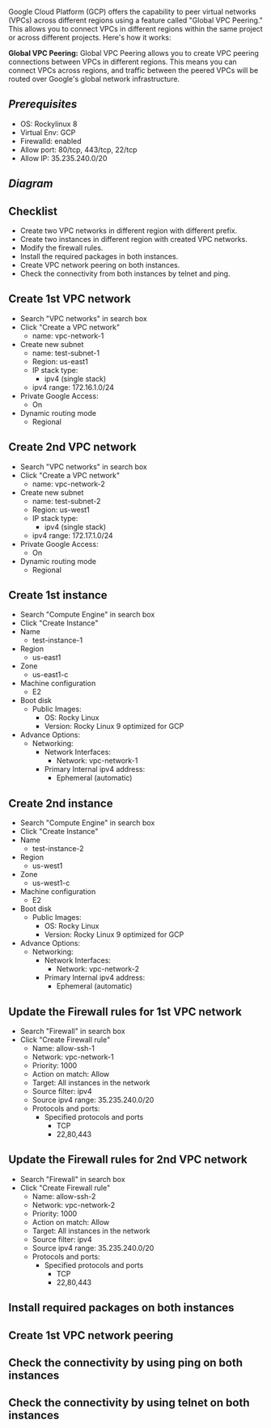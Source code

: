 Google Cloud Platform (GCP) offers the capability to peer virtual networks (VPCs) across different regions using a feature called "Global VPC Peering." This allows you to connect VPCs in different regions within the same project or across different projects. Here's how it works:

**Global VPC Peering:** Global VPC Peering allows you to create VPC peering connections between VPCs in different regions. This means you can connect VPCs across regions, and traffic between the peered VPCs will be routed over Google's global network infrastructure.

## _Prerequisites_ ##

- OS: Rockylinux 8
- Virtual Env: GCP
- Firewalld: enabled
- Allow port: 80/tcp, 443/tcp, 22/tcp
- Allow IP: 35.235.240.0/20


## *Diagram* ##


## Checklist ##
- Create two VPC networks in different region with different prefix.
- Create two instances in different region with created VPC networks.
- Modify the firewall rules.
- Install the required packages in both instances.
- Create VPC network peering on both instances.
- Check the connectivity from both instances by telnet and ping.

## Create 1st VPC network ##
- Search "VPC networks" in search box
- Click "Create a VPC network"
    - name: vpc-network-1
- Create new subnet
    - name: test-subnet-1
    - Region: us-east1
    - IP stack type:
        - ipv4 (single stack)
    - ipv4 range: 172.16.1.0/24
- Private Google Access:
    - On
- Dynamic routing mode
    - Regional



## Create 2nd VPC network ##
- Search "VPC networks" in search box
- Click "Create a VPC network"
    - name: vpc-network-2
- Create new subnet
    - name: test-subnet-2
    - Region: us-west1
    - IP stack type:
        - ipv4 (single stack)
    - ipv4 range: 172.17.1.0/24
- Private Google Access:
    - On
- Dynamic routing mode
    - Regional


## Create 1st instance ##
- Search "Compute Engine" in search box
- Click "Create Instance"
- Name
    - test-instance-1
- Region
    - us-east1
- Zone
    - us-east1-c
- Machine configuration
    - E2
- Boot disk
    - Public Images:
        - OS: Rocky Linux
        - Version: Rocky Linux 9 optimized for GCP
- Advance Options:
    - Networking:
        - Network Interfaces:
            - Network: vpc-network-1
        - Primary Internal ipv4 address:
            - Ephemeral (automatic)


## Create 2nd instance ##
- Search "Compute Engine" in search box
- Click "Create Instance"
- Name
    - test-instance-2
- Region
    - us-west1
- Zone
    - us-west1-c
- Machine configuration
    - E2
- Boot disk
    - Public Images:
        - OS: Rocky Linux
        - Version: Rocky Linux 9 optimized for GCP
- Advance Options:
    - Networking:
        - Network Interfaces:
            - Network: vpc-network-2
        - Primary Internal ipv4 address:
            - Ephemeral (automatic)

## Update the Firewall rules for 1st VPC network ##

- Search "Firewall" in search box
- Click "Create Firewall rule"
    - Name: allow-ssh-1
    - Network: vpc-network-1
    - Priority: 1000
    - Action on match: Allow
    - Target: All instances in the network
    - Source filter: ipv4
    - Source ipv4 range: 35.235.240.0/20
    - Protocols and ports:
        - Specified protocols and ports
            - TCP
            - 22,80,443


## Update the Firewall rules for 2nd VPC network ##

- Search "Firewall" in search box
- Click "Create Firewall rule"
    - Name: allow-ssh-2
    - Network: vpc-network-2
    - Priority: 1000
    - Action on match: Allow
    - Target: All instances in the network
    - Source filter: ipv4
    - Source ipv4 range: 35.235.240.0/20
    - Protocols and ports:
        - Specified protocols and ports
            - TCP
            - 22,80,443


## Install required packages on both instances ##

## Create 1st VPC network peering ##


## Check the connectivity by using ping on both instances ##


## Check the connectivity by using telnet on both instances ##

